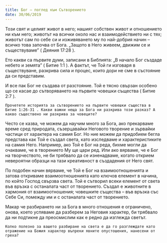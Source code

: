 ```yaml
---
title: Бог – поглед към Сътворението
date: 30/06/2019
---
```


Този свят и целият живот в него; нашият собствен живот и отношението ни към него; животът на всички около нас и взаимодействието ни с тях; животът сам по себе си и изживяването му по най-добрия начин – всичко това започва от Бога. „Защото в Него живеем, движим се и съществуваме” ( Деяния 17:28 ).

Ето какви са първите думи, записани в Библията: „В начало Бог създаде небето и земята” ( Битие 1:1 ). А фактът, че Той ги изговаря в съществуване, разкрива сила и процес, които дори не сме в състояние да си представим.

И все пак Бог не създава от разстояние. Той е тясно свързан особено що се касае до сътворяването на първите човешки същества ( Битие 2:7 ).

`Прочетете историята за сътворението на първите човешки същества в Битие 1:26-31 . Какви важни неща за Бога ни разкрива този разказ? А какво съществено ни разкрива за човеците?`

Често се казва, че можем да научим много за Бога, ако прекарваме време сред природата, съзерцавайки Неговото творение и зървайки частици от характера на самия Бог. Но ние можем да придобием бегла представа как Той е създал света, като изследваме и характеристиките на самия Него. Например, ако Той е Бог на реда, бихме могли да очакваме, че в творението Му ще цари ред. Или ако вярваме, че е Бог на творчеството, не би трябвало да се изненадваме, когато открием невероятни образци на тази креативност в създадения от Него свят.

По подобен начин вярваме, че Той е Бог на взаимоотношенията и затова откриваме взаимоотношенията като ключов елемент в начина, по който Господ свързва света. Той е сътворил всеки елемент от света във връзка с останалата част от творението. Създал е животните в хармония от взаимоотношения; човешките същества – във връзка със Себе Си, помежду им и с останалата част от творението.

Макар че разбирането ни за Бога в много отношения е ограничено, онова, което успяваме да разберем за Неговия характер, би трябвало да ни подтикне да преосмислим как е редно да изглежда светът.

`Колко полезно за вашето разбиране на света е да го разглеждате като отражение на Божия характер въпреки явните опустошения, нанесени от греха?`